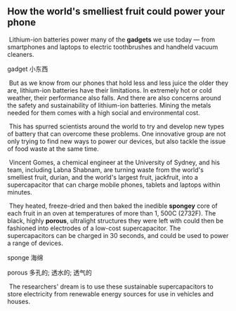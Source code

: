 ## How the world's smelliest fruit could power your phone

​		Lithium-ion batteries power many of the **gadgets** we use today — from smartphones and laptops to electric toothbrushes and handheld vacuum cleaners.

gadget  小东西

​		But as we know from our phones that hold less and less juice the older they are, lithium-ion batteries have their limitations. In extremely hot or cold weather, their performance also falls. And there are also concerns around the safety and sustainability of lithium-ion batteries. Mining the metals needed for them comes with a high social and environmental cost.

​		This has spurred scientists around the world to try and develop new types of battery that can overcome these problems. One innovative group are not only trying to find new ways to power our devices, but also tackle the issue of food waste at the same time.

​		Vincent Gomes, a chemical engineer at the University of Sydney, and his team, including Labna Shabnam, are turning waste from the world's smelliest fruit, durian, and the world's largest fruit, jackfruit, into a supercapacitor that can charge mobile phones, tablets and laptops within minutes.

​		They heated, freeze-dried and then baked the inedible **spongey** core of each fruit in an oven at temperatures of more than 1, 500C (2732F). The black, highly **porous**, ultralight structures they were left with could then be fashioned into electrodes of a low-cost supercapacitor. The supercapacitors can be charged in 30 seconds, and could be used to power a range of devices.

sponge  海绵

porous  多孔的; 透水的; 透气的

​		The researchers' dream is to use these sustainable supercapacitors to store electricity from renewable energy sources for use in vehicles and houses.